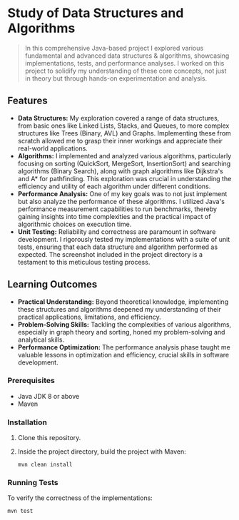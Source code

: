 # Study of Data Structures and Algorithms

>In this comprehensive Java-based project I explored various fundamental and advanced data structures & algorithms, showcasing implementations, tests, and performance analyses. I worked on this project to solidify my understanding of these core concepts, not just in theory but through hands-on experimentation and analysis.

## Features

- **Data Structures:** My exploration covered a range of data structures, from basic ones like Linked Lists, Stacks, and Queues, to more complex structures like Trees (Binary, AVL) and Graphs. Implementing these from scratch allowed me to grasp their inner workings and appreciate their real-world applications.
- **Algorithms:** I implemented and analyzed various algorithms, particularly focusing on sorting (QuickSort, MergeSort, InsertionSort) and searching algorithms (Binary Search), along with graph algorithms like Dijkstra's and A* for pathfinding. This exploration was crucial in understanding the efficiency and utility of each algorithm under different conditions.
- **Performance Analysis:** One of my key goals was to not just implement but also analyze the performance of these algorithms. I utilized Java's performance measurement capabilities to run benchmarks, thereby gaining insights into time complexities and the practical impact of algorithmic choices on execution time.
- **Unit Testing:** Reliability and correctness are paramount in software development. I rigorously tested my implementations with a suite of unit tests, ensuring that each data structure and algorithm performed as expected. The screenshot included in the project directory is a testament to this meticulous testing process.

## Learning Outcomes

- **Practical Understanding:** Beyond theoretical knowledge, implementing these structures and algorithms deepened my understanding of their practical applications, limitations, and efficiency.
- **Problem-Solving Skills:** Tackling the complexities of various algorithms, especially in graph theory and sorting, honed my problem-solving and analytical skills.
- **Performance Optimization:** The performance analysis phase taught me valuable lessons in optimization and efficiency, crucial skills in software development.

### Prerequisites

- Java JDK 8 or above
- Maven

### Installation

1. Clone this repository.
2. Inside the project directory, build the project with Maven:
   
   ```shell
   mvn clean install

### Running Tests
To verify the correctness of the implementations:
   ```shell
   mvn test
